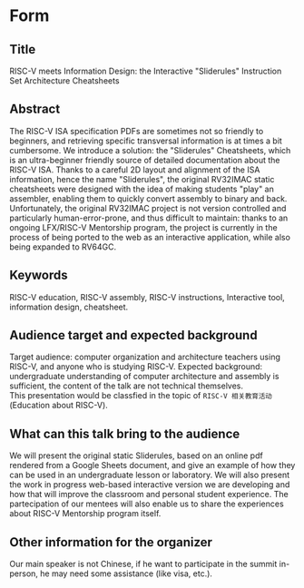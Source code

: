# Form  

## Title  
RISC-V meets Information Design: the Interactive "Sliderules" Instruction Set Architecture Cheatsheets

## Abstract  
The RISC-V ISA specification PDFs are sometimes not so friendly to beginners, and retrieving specific transversal information is at times a bit cumbersome. We introduce a solution: the "Sliderules" Cheatsheets, which is an ultra-beginner friendly source of detailed documentation about the RISC-V ISA. Thanks to a careful 2D layout and alignment of the ISA information, hence the name "Sliderules", the original RV32IMAC static cheatsheets were designed with the idea of making students "play" an assembler, enabling them to quickly convert assembly to binary and back. Unfortunately, the original RV32IMAC project is not version controlled and particularly human-error-prone, and thus difficult to maintain: thanks to an ongoing LFX/RISC-V Mentorship program, the project is currently in the process of being ported to the web as an interactive application, while also being expanded to RV64GC.

## Keywords  
RISC-V education, RISC-V assembly, RISC-V instructions, Interactive tool, information design, cheatsheet.

## Audience target and expected background  
Target audience: computer organization and architecture teachers using RISC-V, and anyone who is studying RISC-V. 
Expected background: undergraduate understanding of computer architecture and assembly is sufficient, the content of the talk are not technical themselves.  
This presentation would be classfied in the topic of `RISC-V 相关教育活动` (Education about RISC-V).

## What can this talk bring to the audience  
We will present the original static Sliderules, based on an online pdf rendered from a Google Sheets document, and give an example of how they can be used in an undergraduate lesson or laboratory. We will also present the work in progress web-based interactive version we are developing and how that will improve the classroom and personal student experience. The partecipation of our mentees will also enable us to share the experiences about RISC-V Mentorship program itself.  

## Other information for the organizer
Our main speaker is not Chinese, if he want to participate in the summit in-person, he may need some assistance (like visa, etc.).
